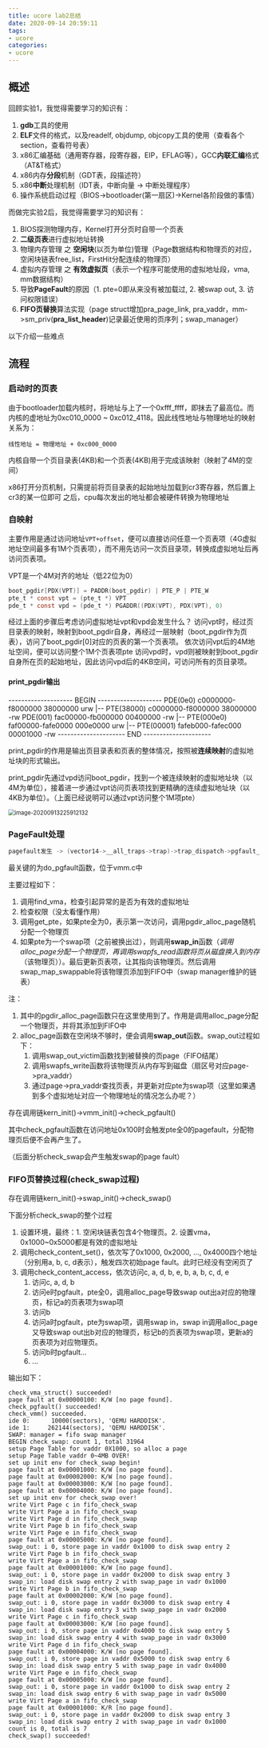 ```yaml
---
title: ucore lab2总结
date: 2020-09-14 20:59:11
tags:
- ucore
categories:
- ucore
---
```


## 概述

回顾实验1，我觉得需要学习的知识有：

1. **gdb**工具的使用
2. **ELF**文件的格式，以及readelf, objdump, objcopy工具的使用（查看各个section，查看符号表）
3. x86汇编基础（通用寄存器，段寄存器，EIP，EFLAG等），GCC**内联汇编**格式（AT&T格式）
4. x86内存**分段**机制（GDT表，段描述符）
5. x86**中断**处理机制（IDT表，中断向量 -> 中断处理程序）
6. 操作系统启动过程（BIOS->bootloader(第一扇区)->Kernel各阶段做的事情）

而做完实验2后，我觉得需要学习的知识有：

1. BIOS探测物理内存，Kernel打开分页时自带一个页表
2. **二级页表**进行虚拟地址转换
3. 物理内存管理 之 **空闲块**(以页为单位)管理（Page数据结构和物理页的对应，空闲块链表free_list，FirstHit分配连续的物理页）
4. 虚拟内存管理 之 **有效虚拟页**（表示一个程序可能使用的虚拟地址段，vma, mm数据结构）
5. 导致**PageFault**的原因（1. pte=0即从来没有被加载过, 2. 被swap out, 3. 访问权限错误）
6. **FIFO页替换**算法实现（page struct增加pra_page_link, pra_vaddr，mm->sm_priv(**pra_list_header**)记录最近使用的页序列；swap_manager）

以下介绍一些难点
<!--more-->
## 流程

### 启动时的页表

由于bootloader加载内核时，将地址与上了一个0xfff_ffff，即抹去了最高位。而内核的虚地址为0xc010_0000 ~ 0xc012_4118。因此线性地址与物理地址的映射关系为：

```
线性地址 = 物理地址 + 0xc000_0000
```

内核自带一个页目录表(4KB)和一个页表(4KB)用于完成该映射（映射了4M的空间）

x86打开分页机制，只需提前将页目录表的起始地址加载到cr3寄存器，然后置上cr3的某一位即可
之后，cpu每次发出的地址都会被硬件转换为物理地址

### 自映射

主要作用是通过访问地址`VPT+offset`，便可以直接访问任意一个页表项（4G虚拟地址空间最多有1M个页表项），而不用先访问一次页目录项，转换成虚拟地址后再访问页表项。

VPT是一个4M对齐的地址（低22位为0）

```c
boot_pgdir[PDX(VPT)] = PADDR(boot_pgdir) | PTE_P | PTE_W
pte_t * const vpt = (pte_t *) VPT
pde_t * const vpd = (pde_t *) PGADDR((PDX(VPT), PDX(VPT), 0)
```

经过上面的步骤后考虑访问虚拟地址vpt和vpd会发生什么？
访问vpt时，经过页目录表的映射，映射到boot_pgdir自身，再经过一层映射（boot_pgdir作为页表），访问了boot_pgdir[0]对应的页表的第一个页表项。
依次访问vpt后的4M地址空间，便可以访问整个1M个页表项pte
访问vpd时，vpd则被映射到boot_pgdir自身所在页的起始地址，因此访问vpd后的4KB空间，可访问所有的页目录项。

#### print_pgdir输出
-------------------- BEGIN --------------------
PDE(0e0) c0000000-f8000000 38000000 urw
  |-- PTE(38000) c0000000-f8000000 38000000 -rw
PDE(001) fac00000-fb000000 00400000 -rw
  |-- PTE(000e0) faf00000-fafe0000 000e0000 urw
  |-- PTE(00001) fafeb000-fafec000 00001000 -rw
--------------------- END ---------------------



print_pgdir的作用是输出页目录表和页表的整体情况，按照被**连续映射**的虚拟地址块的形式输出。

print_pgdir先通过vpd访问boot_pgdir，找到一个被连续映射的虚拟地址块（以4M为单位），接着进一步通过vpt访问页表项找到更精确的连续虚拟地址块（以4KB为单位）。（上面已经说明可以通过vpt访问整个1M项pte）

<img src="/images/2020-09-14-ucore-lab2总结/image-20200913225912132.png" alt="image-20200913225912132" style="zoom: 80%;" />

### PageFault处理

```c
pagefault发生 -> (vector14->__all_traps->trap)->trap_dispatch->pgfault_handler->do_pgfault
```

最关键的为do_pgfault函数，位于vmm.c中

主要过程如下：

1. 调用find_vma，检查引起异常的是否为有效的虚拟地址
2. 检查权限（没太看懂作用）
3. 调用get_pte，如果pte全为0，表示第一次访问，调用pgdir_alloc_page随机分配一个物理页
4. 如果pte为一个swap项（之前被换出过），则调用**swap_in**函数（*调用alloc_page分配一个物理页，再调用swapfs_read函数将页从磁盘换入到内存*（该物理页））。最后更新页表项，让其指向该物理页。然后调用swap_map_swappable将该物理页添加到FIFO中（swap manager维护的链表）

注：

1. 其中的pgdir_alloc_page函数只在这里使用到了。作用是调用alloc_page分配一个物理页，并将其添加到FIFO中
2. alloc_page函数在空闲块不够时，便会调用**swap_out**函数。swap_out过程如下：
   1. 调用swap_out_victim函数找到被替换的页page（FIFO结尾）
   2. 调用swapfs_write函数将该物理页从内存写到磁盘（扇区号对应page->pra_vaddr）
   3. 通过page->pra_vaddr查找页表，并更新对应pte为swap项（这里如果遇到多个虚拟地址对应一个物理地址的情况怎么办呢？）



存在调用链kern_init()->vmm_init()->check_pgfault()

其中check_pgfault函数在访问地址0x100时会触发pte全0的pagefault，分配物理页后便不会再产生了。

（后面分析check_swap会产生触发swap的page fault）

### FIFO页替换过程(check_swap过程)

存在调用链kern_init()->swap_init()->check_swap()

下面分析check_swap的整个过程

1. 设置环境，最终：1. 空闲块链表包含4个物理页。2. 设置vma，0x1000~0x5000都是有效的虚拟地址
2. 调用check_content_set()，依次写了0x1000, 0x2000, ..., 0x4000四个地址（分别用a, b, c, d表示），触发四次初始page fault。此时已经没有空闲页了
3. 调用check_content_access，依次访问c, a, d, b, e, b, a, b, c, d, e
   1. 访问c, a, d, b
   2. 访问e时pgfault，pte全0，调用alloc_page导致swap out出a对应的物理页，标记a的页表项为swap项
   3. 访问b
   4. 访问a时pgfault，pte为swap项，调用swap in，swap in调用alloc_page又导致swap out出b对应的物理页，标记b的页表项为swap项，更新a的页表项为对应物理页。
   5. 访问b时pgfault...
   6. ...

输出如下：

```
check_vma_struct() succeeded!
page fault at 0x00000100: K/W [no page found].
check_pgfault() succeeded!
check_vmm() succeeded.
ide 0:      10000(sectors), 'QEMU HARDDISK'.
ide 1:     262144(sectors), 'QEMU HARDDISK'.
SWAP: manager = fifo swap manager
BEGIN check_swap: count 1, total 31964
setup Page Table for vaddr 0X1000, so alloc a page
setup Page Table vaddr 0~4MB OVER!
set up init env for check_swap begin!
page fault at 0x00001000: K/W [no page found].
page fault at 0x00002000: K/W [no page found].
page fault at 0x00003000: K/W [no page found].
page fault at 0x00004000: K/W [no page found].
set up init env for check_swap over!
write Virt Page c in fifo_check_swap
write Virt Page a in fifo_check_swap
write Virt Page d in fifo_check_swap
write Virt Page b in fifo_check_swap
write Virt Page e in fifo_check_swap
page fault at 0x00005000: K/W [no page found].
swap_out: i 0, store page in vaddr 0x1000 to disk swap entry 2
write Virt Page b in fifo_check_swap
write Virt Page a in fifo_check_swap
page fault at 0x00001000: K/W [no page found].
swap_out: i 0, store page in vaddr 0x2000 to disk swap entry 3
swap_in: load disk swap entry 2 with swap_page in vadr 0x1000
write Virt Page b in fifo_check_swap
page fault at 0x00002000: K/W [no page found].
swap_out: i 0, store page in vaddr 0x3000 to disk swap entry 4
swap_in: load disk swap entry 3 with swap_page in vadr 0x2000
write Virt Page c in fifo_check_swap
page fault at 0x00003000: K/W [no page found].
swap_out: i 0, store page in vaddr 0x4000 to disk swap entry 5
swap_in: load disk swap entry 4 with swap_page in vadr 0x3000
write Virt Page d in fifo_check_swap
page fault at 0x00004000: K/W [no page found].
swap_out: i 0, store page in vaddr 0x5000 to disk swap entry 6
swap_in: load disk swap entry 5 with swap_page in vadr 0x4000
write Virt Page e in fifo_check_swap
page fault at 0x00005000: K/W [no page found].
swap_out: i 0, store page in vaddr 0x1000 to disk swap entry 2
swap_in: load disk swap entry 6 with swap_page in vadr 0x5000
write Virt Page a in fifo_check_swap
page fault at 0x00001000: K/R [no page found].
swap_out: i 0, store page in vaddr 0x2000 to disk swap entry 3
swap_in: load disk swap entry 2 with swap_page in vadr 0x1000
count is 0, total is 7
check_swap() succeeded!
```

